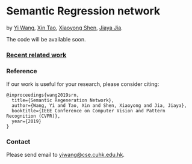 # Semantic Regression network
by [Yi Wang](https://shepnerd.github.io/), [Xin Tao](http://www.xtao.website), [Xiaoyong Shen](http://xiaoyongshen.me/), [Jiaya Jia](http://www.cse.cuhk.edu.hk/leojia/).

The code will be available soon.

### [Recent related work](https://github.com/shepnerd/inpainting_gmcnn)

### Reference

If our work is useful for your research, please consider citing:

    @inproceedings{wang2019srn,
      title={Semantic Regeneration Network},
      author={Wang, Yi and Tao, Xin and Shen, Xiaoyong and Jia, Jiaya},
      booktitle={IEEE Conference on Computer Vision and Pattern Recognition (CVPR)},
      year={2019}
    }

### Contact

Please send email to yiwang@cse.cuhk.edu.hk.
